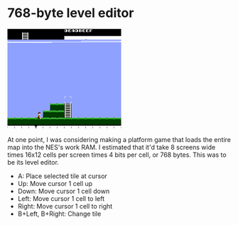 # 768-byte level editor

![character faces some steps and a ladder, with the cursor at the top of the ladder](docs/768-screenshot.png)

At one point, I was considering making a platform game that loads
the entire map into the NES's work RAM.  I estimated that it'd take
8 screens wide times 16x12 cells per screen times 4 bits per cell,
or 768 bytes.  This was to be its level editor.

* A: Place selected tile at cursor
* Up: Move cursor 1 cell up
* Down: Move cursor 1 cell down
* Left: Move cursor 1 cell to left
* Right: Move cursor 1 cell to right
* B+Left, B+Right: Change tile

